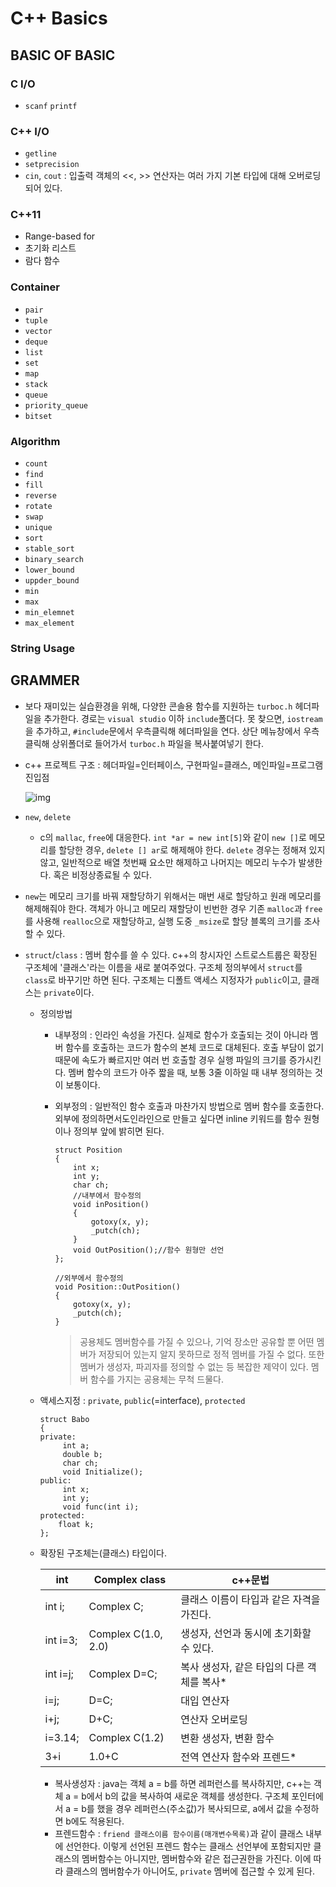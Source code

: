 # C++ Basics

## BASIC OF BASIC

### C I/O

- `scanf` `printf` 

### C++ I/O

- `getline`
- `setprecision` 
- `cin`, `cout` : 입출력 객체의 <<, >> 연산자는 여러 가지 기본 타입에 대해 오버로딩되어 있다.

### C++11

- Range-based for
- 초기화 리스트
- 람다 함수

### Container

- `pair`
- `tuple`
-  `vector`
-  `deque`
-  `list`
-  `set`
-  `map`
-  `stack`
-  `queue`
-  `priority_queue`
-  `bitset`

### Algorithm

- `count`
- `find`
- `fill`
-  `reverse`
-  `rotate`
-  `swap`
-  `unique`
-  `sort`
-  `stable_sort`
-  `binary_search`
-  `lower_bound`
-  `uppder_bound`
-  `min`
-  `max`
-  `min_elemnet`
-  `max_element`

### String Usage



## GRAMMER

- 보다 재미있는 실습환경을 위해, 다양한 콘솔용 함수를 지원하는 `turboc.h` 헤더파일을 추가한다. 경로는 `visual studio` 이하 `include`폴더다. 못 찾으면, `iostream` 을 추가하고, `#include`문에서 우측클릭해 헤더파일을 연다. 상단 메뉴창에서 우측클릭해 상위폴더로 들어가서 `turboc.h` 파일을 복사붙여넣기 한다.

- c++ 프로젝트 구조 : 헤더파일=인터페이스, 구현파일=클래스, 메인파일=프로그램진입점

  ![img](http://soen.kr/lecture/ccpp/cpp3/25-4-4.files/image004.gif)

- `new`, `delete`
  
  - c의 `mallac`, `free`에 대응한다. `int *ar = new int[5]`와 같이 `new []`로 메모리를 할당한 경우, `delete [] ar`로 해제해야 한다. `delete` 경우는 정해져 있지 않고, 일반적으로 배열 첫번째 요소만 해제하고 나머지는 메모리 누수가 발생한다. 혹은 비정상종료될 수 있다.
-  `new`는 메모리 크기를 바꿔 재할당하기 위해서는 매번 새로 할당하고 원래 메모리를 해제해줘야 한다. 객체가 아니고 메모리 재할당이 빈번한 경우 기존 `malloc`과 `free`를 사용해 `realloc`으로 재할당하고, 실행 도중 `_msize`로 할당 블록의 크기를 조사할 수 있다.
  
- `struct`/`class` : 멤버 함수를 쓸 수 있다. c++의 창시자인 스트로스트룹은 확장된 구조체에 '클래스'라는 이름을 새로 붙여주었다. 구조체 정의부에서 `struct`를 `class`로 바꾸기만 하면 된다. 구조체는 디폴트 액세스 지정자가 `public`이고, 클래스는 `private`이다.

  - 정의방법

    - 내부정의 : 인라인 속성을 가진다. 실제로 함수가 호출되는 것이 아니라 멤버 함수를 호출하는 코드가 함수의 본체 코드로 대체된다. 호출 부담이 없기 때문에 속도가 빠르지만 여러 번 호출할 경우 실행 파일의 크기를 증가시킨다. 멤버 함수의 코드가 아주 짧을 때, 보통 3줄 이하일 때 내부 정의하는 것이 보통이다.

    - 외부정의 : 일반적인 함수 호출과 마찬가지 방법으로 멤버 함수를 호출한다. 외부에 정의하면서도인라인으로 만들고 싶다면 inline 키워드를 함수 원형이나 정의부 앞에 밝히면 된다.

      ```
      struct Position
      {
          int x;
          int y;
          char ch;
          //내부에서 함수정의
          void inPosition()
          {
              gotoxy(x, y);
              _putch(ch);
          }
          void OutPosition();//함수 원형만 선언
      };
      
      //외부에서 함수정의
      void Position::OutPosition()
      {
          gotoxy(x, y);
          _putch(ch);
      }
      ```

      > 공용체도 멤버함수를 가질 수 있으나, 기억 장소만 공유할 뿐 어떤 멤버가 저장되어 있는지 알지 못하므로 정적 멤버를 가질 수 없다. 또한 멤버가 생성자, 파괴자를 정의할 수 없는 등 복잡한 제약이 있다. 멤버 함수를 가지는 공용체는 무척 드물다.

  - 액세스지정 : `private`, `public`(=interface), `protected`

    ```
    struct Babo
    {
    private:
         int a;
         double b;
         char ch;
         void Initialize();
    public:
         int x;
         int y;
         void func(int i);
    protected:
        float k;
    };
    ```

  - 확장된 구조체는(클래스) 타입이다.

    | int      | Complex class       | c++문법                                    |
    | -------- | ------------------- | ------------------------------------------ |
    | int i;   | Complex C;          | 클래스 이름이 타입과 같은 자격을 가진다.   |
    | int i=3; | Complex C(1.0, 2.0) | 생성자, 선언과 동시에 초기화할 수 있다.    |
    | int i=j; | Complex D=C;        | 복사 생성자, 같은 타입의 다른 객체를 복사* |
    | i=j;     | D=C;                | 대입 연산자                                |
    | i+j;     | D+C;                | 연산자 오버로딩                            |
    | i=3.14;  | Complex C(1.2)      | 변환 생성자, 변환 함수                     |
    | 3+i      | 1.0+C               | 전역 연산자 함수와 프렌드*                 |

    - 복사생성자 : java는 객체 a = b를 하면 레퍼런스를 복사하지만, c++는 객체 a = b에서 b의 값을 복사하여 새로운 객체를 생성한다. 구조체 포인터에서 a = b를 했을 경우 레퍼런스(주소값)가 복사되므로, a에서 값을 수정하면 b에도 적용된다.
    - 프렌드함수 : `friend 클래스이름 함수이름(매개변수목록)`과 같이 클래스 내부에 선언한다. 이렇게 선언된 프렌드 함수는 클래스 선언부에 포함되지만 클래스의 멤버함수는 아니지만, 멤버함수와 같은 접근권한을 가진다. 이에 따라 클래스의 멤버함수가 아니어도, `private` 멤버에 접근할 수 있게 된다.
